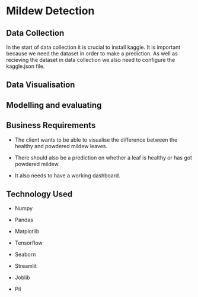 # Mildew Detection

## Data Collection

In the start of data collection it is crucial to install kaggle. It is important because we need the dataset in order to make a prediction. As well as recieving the dataset in data collection we also need to configure the kaggle.json file.

## Data Visualisation

## Modelling and evaluating

## Business Requirements

- The client wants to be able to visualise the difference between the healthy and powdered mildew leaves.

- There should also be a prediction on whether a leaf is healthy or has got powdered mildew.

- It also needs to have a working dashboard.

## Technology Used

- Numpy

- Pandas

- Matplotlib

- Tensorflow

- Seaborn

- Streamlit

- Joblib

- Pil